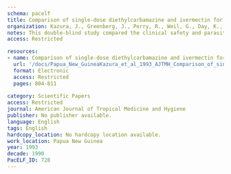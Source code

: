 ```yaml
---
schema: pacelf
title: Comparison of single-dose diethylcarbamazine and ivermectin for treatment of bancroftian filariasis in Papua New Guinea
organization: Kazura, J., Greenberg, J., Perry, R., Weil, G., Day, K., Alpers, M.
notes: This double-blind study compared the clinical safety and parasitologic efficacy of single-dose regimens of diethylcarbamazine (DEC) and ivermectin for treatment of bancroftian filariasis in Papua New Guinea. Five groups of 10 men each with mean levels of parasitemia ranging from 2,985 to 5,185 microfilariae (mf)/ml were given DEC (6 mg/kg/ of body weight one time or 1 mg/kg, then 6 mg/kg four days later) or ivermectin (220 mug/kg; 20 mug/kg, then 200 mug/kg four days later or 20 mug/kg, then 400 mug/kg four days later). No significant side effects (e.g., acute adenolymphangitis, fever lasting more than eight hours, hypotension) were observed in any of the five treatment groups. The magnitude of reduction in microfilaremia was greater (P < 0.0 1) for the three ivermectin groups versus the two DEC groups in the first 30 days after drug administration (mf levels < 1% of pretreatment values versus 22.6-41.5%, respectively). At 90 and 180 days, mf levels continued to decrease in the DEC groups whereas they increased in the ivermectin groups given a total dose of 220 mug/kg. Eighteen months after drug administration, individuals given DEC or 420 mug/kg of ivermectin had the greatest degree of reduction in microfilaremia (86-90% compared with the pretreatment values). Decreases in parasite antigenemia measured by enzyme-linked immunosorbent assay for a secreted 200-kD adult worm antigen were greatest for the single-dose DEC group (39.7% decrease relative to the pretreatment level versus 7.8-15.7% for the ivermectin groups). These results indicate that single-dose DEC and ivermectin are well-tolerated by Wuchereria bancrofti-infected individuals with high levels of microfilaremia. Both drugs lead to sustained reductions in microfilaremia up to 18 months after administration.
access: Restricted

resources:
- name: Comparison of single-dose diethylcarbamazine and ivermectin for treatment of bancroftian filariasis in Papua New Guinea
  url: '/docs/Papua_New_GuineaKazura_et_al_1993_AJTMH_Comparison_of_single_dose_DEC_and_ivermectin_for_LF_in_PNG.txt'
  format: Electronic
  access: Restricted
  pages: 804-811
 
category: Scientific Papers
access: Restricted
journal: American Journal of Tropical Medicine and Hygiene
publisher: No publisher available. 
language: English 
tags: English 
hardcopy_location: No hardcopy location available.
work_location: Papua New Guinea
year: 1993
decade: 1990
PacELF_ID: 728
---
```

